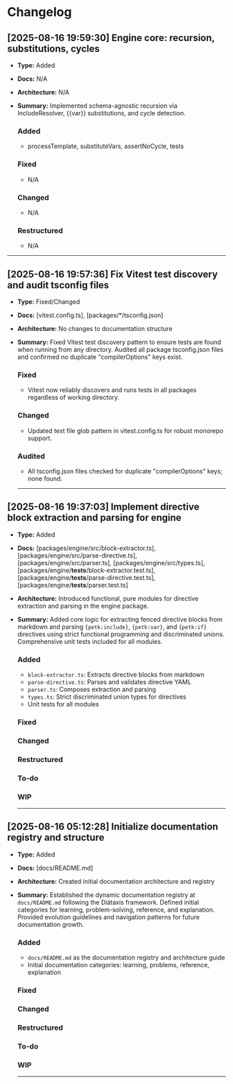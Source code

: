 # Changelog

<!-- LLM_INSERT_CHANGELOG_HERE -->

## [2025-08-16 19:59:30] Engine core: recursion, substitutions, cycles

- **Type:** Added
- **Docs:** N/A
- **Architecture:** N/A
- **Summary:**
  Implemented schema-agnostic recursion via IncludeResolver, {{var}} substitutions, and cycle detection.

  ### Added
   - processTemplate, substituteVars, assertNoCycle, tests

  ### Fixed
   - N/A

  ### Changed
   - N/A

  ### Restructured
   - N/A

----

## [2025-08-16 19:57:36] Fix Vitest test discovery and audit tsconfig files

- **Type:** Fixed/Changed
- **Docs:** [vitest.config.ts], [packages/*/tsconfig.json]
- **Architecture:** No changes to documentation structure
- **Summary:**
  Fixed Vitest test discovery pattern to ensure tests are found when running from any directory. Audited all package tsconfig.json files and confirmed no duplicate "compilerOptions" keys exist.

  ### Fixed
   - Vitest now reliably discovers and runs tests in all packages regardless of working directory.

  ### Changed
   - Updated test file glob pattern in vitest.config.ts for robust monorepo support.

  ### Audited
   - All tsconfig.json files checked for duplicate "compilerOptions" keys; none found.

  ----

## [2025-08-16 19:37:03] Implement directive block extraction and parsing for engine

- **Type:** Added
- **Docs:** [packages/engine/src/block-extractor.ts], [packages/engine/src/parse-directive.ts], [packages/engine/src/parser.ts], [packages/engine/src/types.ts], [packages/engine/__tests__/block-extractor.test.ts], [packages/engine/__tests__/parse-directive.test.ts], [packages/engine/__tests__/parser.test.ts]
- **Architecture:** Introduced functional, pure modules for directive extraction and parsing in the engine package.
- **Summary:**
  Added core logic for extracting fenced directive blocks from markdown and parsing `{petk:include}`, `{petk:var}`, and `{petk:if}` directives using strict functional programming and discriminated unions. Comprehensive unit tests included for all modules.

  ### Added
   - `block-extractor.ts`: Extracts directive blocks from markdown
   - `parse-directive.ts`: Parses and validates directive YAML
   - `parser.ts`: Composes extraction and parsing
   - `types.ts`: Strict discriminated union types for directives
   - Unit tests for all modules

  ### Fixed

  ### Changed

  ### Restructured

  ### To-do

  ### WIP

  ----

## [2025-08-16 05:12:28] Initialize documentation registry and structure

- **Type:** Added
- **Docs:** [docs/README.md]
- **Architecture:** Created initial documentation architecture and registry
- **Summary:** 
  Established the dynamic documentation registry at `docs/README.md` following the Diátaxis framework. Defined initial categories for learning, problem-solving, reference, and explanation. Provided evolution guidelines and navigation patterns for future documentation growth.
  
  ### Added
   - `docs/README.md` as the documentation registry and architecture guide
   - Initial documentation categories: learning, problems, reference, explanation

  ### Fixed

  ### Changed

  ### Restructured

  ### To-do

  ### WIP

  ----